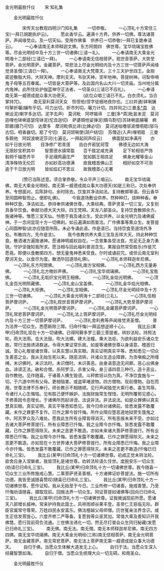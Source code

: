   金光明最胜忏仪
　　宋 知礼集




　　金光明最胜忏仪

　　　　宋传天台教观四明沙门知礼集
　　一切恭敬。
　　一心顶礼十方常住三宝(一拜已胡跪执炉云)。
　　愿此香华云。遍满十方界。供养一切佛。尊法诸菩萨。声闻缘觉众。及一切天仙。受用作佛事　供养已一切恭敬(一拜已复跪奉请云)。
　　一心奉请南无本师释迦文佛。东方阿閦四　佛世尊。宝华琉璃宝胜佛等。尽金光明经中及十方三世一切诸佛(三请一礼)。
　　一心奉请南无大乘金光明海十二部经(三请已一拜)。
　　一心奉请南无信相菩萨。观世音菩萨。大势至菩萨。金光明菩萨。金藏菩萨。常悲法上尽金光明经内及十方三世一切菩萨声闻缘觉贤圣僧(三请已一拜)。
　　一心奉请南无大梵尊天。三十三天护世四王。金刚密迹散脂大将。大辩天神。摩利支天。韦驮天神。坚牢地神。菩提树神。诃梨帝喃鬼子母等五百眷属。一切皆是大菩萨等。及此国内名山大川一切灵庙。当州地分属内鬼神。此所住处护伽蓝神守正法者。一切圣众(三请已不应礼)。
　　一心奉请南无第一威德成就众事大功德天。
　　　(此位众唱三请已不礼。白衣须礼。当合掌持咒)。
　　南无室利莫诃天女　怛侄他(侄字徒细地夜你也。三曰并通)钵唎脯哷拏折囇(脯布乎切。哷力出切。折市列切。囇力计切。四并同之)三曼[多*頁](多可切)　达喇设泥(喇字多达切。泥字去声)　莫诃毗　阿啰揭谛　三曼[多*頁]毗昙末泥　莫诃迦哩也钵喇底瑟侘钵泥(佗丑迦切)　萨婆頞他娑弹泥(頞乌割切)苏钵喇底脯囇　痾耶娜(娜乃可切)　达摩多　摩诃毗俱比谛(比婢必切)　莫诃迷咄噜邬波僧呬羝(邬乌古切。呬香器切。羝了兮切)　莫诃颉唎使(颉户结切)　苏僧近(入声)哩呬羝　三曼多颇他　阿奴波喇泥莎诃(七遍讫。一拜起同声叹云)
　　佛面犹如净满月　　亦如千日放光明
　　目净修广若青莲　　齿白齐密犹珂雪
　　佛德无边如大海　　无限妙宝积其中
　　智慧德水镇常盈　　百千胜定咸充满
　　足下轮相皆严饰　　毂网千辐悉齐平
　　手足缦网遍庄严　　犹如鹅王相具足
　　佛身光耀等金山　　清净殊特无伦匹
　　亦如妙高功德满　　故我稽首佛山王
　　相好如空不可测　　逾于千日放光明
　　皆如焰幻不思议　　故我稽首心无著

　　　　(赞已当陈述意。须合掌恭敬。令众平声三唱云)。
　　南无宝华琉璃佛。南无大乘金光明经。南无第一威德成就众事大功德天(如是三称已。次处奉供养。专想面对。后陈辞句。余时除去。饮食并净洁如法。复持散掷等语。但云香华至同圆种智而止。便即礼佛)。
　　今我道场敷设供养。然种种灯。烧种种香。奉种种饮食。净洁如法。恭持奉供诸佛世尊。大乘经典。菩萨贤圣一切三宝。又复别具香华饮食。奉献功德大天大辩。四王梵释。天龙八部圣众。复持饮食散掷余方。施诸神等。惟愿三宝天仙。怜愍于我及诸众生。受此供养。以金光明力及诸佛威神。于一念间显现十方一切佛刹。如云遍满如雨普洽。广作佛事等熏众生。发菩提心同圆种智(此亦应随意所陈。未必专诵此语。作是语已。当持饮食至道场外净处。布散四方。先作是言)。
　　我今依教供养大乘三宝及吉祥大天。持此种种饮食。散洒诸方遍施诸神。愿诸神明威权自在。一念普集各受法食。充足无乏身力勇锐。守护坚强知我所求。愿当相与回此福利普润含生。果报自然常受胜乐(作是咒愿竟。即便以食散掷四方。想无量鬼神悉来受食。尔时或诵前咒。或但云南无室利摩诃天女。以食尽为度。散洒毕回道场礼佛)。
　　一心顶礼本师释迦牟尼佛。
　　一心顶礼东方阿閦佛。
　　一心顶礼南方宝相佛。
　　一心顶礼西方无量寿佛。
　　一心顶礼北方微妙声佛。
　　一心顶礼宝华琉璃佛。
　　一心顶礼宝胜佛。
　　一心顶礼无垢炽宝光明王相佛。
　　一心顶礼金焰光明佛。
　　一心顶礼金百光明照藏佛。
　　一心顶礼金山宝盖佛。
　　一心顶礼金华焰光相佛。
　　一心顶礼大炬佛。
　　一心顶礼宝相佛。
　　一心顶礼尽金光明经中及十方三世一切诸佛。
　　一心顶礼大乘金光明海十二部经(三礼)。
　　一心顶礼信相菩萨摩诃萨。
　　一心顶礼观世音菩萨摩诃萨。
　　一心顶礼大势至菩萨摩诃萨。
　　一心顶礼金光明菩萨摩诃萨。
　　一心顶礼金藏菩萨摩诃萨。
　　一心顶礼常悲菩萨摩诃萨。
　　一心顶礼法上菩萨摩诃萨。
　　一心顶礼尽金光明经内及十方三世一切菩萨摩诃萨。
　　一心顶礼舍利弗等声闻缘觉贤圣僧。
　　普为法界一切众生。悉愿断除三障。归命忏悔(一拜运想逆顺十心)。
　　我比丘(某甲)归命顶礼现在十方一切诸佛。已得阿耨多罗三藐三菩提者。转妙法轮。持照法轮。雨大法雨。击大法鼓。吹大法螺。建大法幢。秉大法炬。为欲利益安乐诸众生故。常行法施诱进群迷。令得大果证常乐故。如是等诸佛世尊以身语意。稽首归诚。至心礼敬彼诸世尊。以真实慧以真实眼。真实证明真实平等。悉知悉见一切众生善恶之业。我从无始生死以来。随恶流转。共诸众生造业障罪。为贪嗔痴之所缠缚。未识佛时。未识法时。未识僧时。未识善恶。由身语意造无间罪。恶心出佛身血。诽谤正法。破和合僧。杀阿罗汉。杀害父母。身三语四意三种行。造十恶业。自作教他。见作随喜。于诸善人横生毁谤。斗秤欺诳以伪为真。不净饮食施与一切。于六道中所有父母。更相恼害。或盗窣堵波物。四方僧物。现前僧物。自在而用。世尊法律不乐奉行。师长教示不相随顺。见行声闻独觉大乘行者。喜生骂辱。令诸行人心生悔恼。见有胜己便怀嫉妒。法施财施常生悭惜。无明所覆邪见惑心。不修善因令恶增长。于诸佛所而起诽谤。法说非法。非法说法。如是众罪佛以真实慧真实眼。真实证明。真实平等悉知悉见。我今归命对诸佛前。皆悉发露不敢覆藏。未作之罪更不复作。已作之罪今皆忏悔。所作业障应堕恶道地狱旁生饿鬼之中。阿苏罗众及八难处。愿我此生所有业障皆得消灭。所有恶报未来不受。亦如过去诸大菩萨修菩提行。所有业障悉已忏悔。我之业障今亦忏悔。皆悉发露不敢覆藏。已作之罪愿得除灭。未来之恶更不敢造。亦如未来诸大菩萨修菩提行。所有业障悉已忏悔。我之业障今亦忏悔。皆悉发露不敢覆藏。已作之罪愿得除灭。未来之恶更不敢造。亦如现在十方世界诸大菩萨修菩提行。所有业障悉已忏悔。我之业障今亦忏悔。皆悉发露不敢覆藏。已作之罪愿得除灭。未来之恶更不敢造(忏悔已归命礼三宝)。
　　我比丘(某甲)归命顶礼十方一切诸佛世尊。初成正觉未转法轮。欲舍应身入涅槃者。我皆顶礼是诸世尊。劝转法轮请久住世。度脱安乐一切众生(劝请已归命礼三宝)。
　　我比丘(某甲)归命顶礼十方一切诸佛世尊。我今随喜一切众生三业所修施戒心慧。二乘菩萨贤圣善根。十方诸佛证妙菩提法。施一切所有功德。我皆至诚随喜赞叹(随喜已归命礼三宝)。
　　我比丘(某甲)归命顶礼十方一切诸佛世尊。愿作证知。我从无始至于今日。三业所修一切诸善。施戒善慧。乃至忏悔劝请随喜。摄取现前。回施法界一切众生。同证菩提如诸佛等(回向已归命礼三宝)。
　　我比丘(某甲)归命顶礼十方一切诸佛世尊。证我微诚现前所愿。愿诸天八部增长威神。常来护持我此国土。风祥雨顺谷果丰登。圣帝仁王慈临无际。群臣官属常守尊荣。万姓四民永安富乐。佛法檀越父母师僧。历世冤亲法界含识。咸生正信发菩提心。六度齐修二严等备。复愿我等众圣冥加。常值大乘及善知识开我佛慧。愿行现前荷负流通。三世佛法诱化一切。然无尽灯普会众生同归秘藏(发愿已归命礼三宝)。
　　南无佛。南无法。南无僧。南无本师释迦牟尼佛。南无四方四佛。南无宝华琉璃佛。南无大乘金光明经(三称)南无信相菩萨。南无金光明菩萨。南无金藏菩萨。南无常悲菩萨。南无法上菩萨南无第一威德成就众事大功德天。
　　自归于佛。当愿众生体解大道发无上心。
　　自归于法。当愿众生深入经藏智慧如海。
　　自归于僧。当愿众生统理大众一切无碍。和南圣众。

　　金光明最胜忏仪


